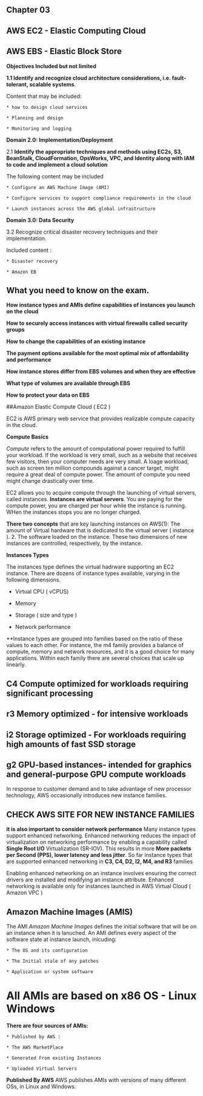 ## Chapter 03

## AWS EC2 - Elastic Computing Cloud

## AWS EBS - Elastic Block Store

**Objectives Included but not limited**

**1.1 Identify and recognize cloud architecture considerations, i.e. fault-tolerant, scalable systems**.

Content that may be included:

	* how to design cloud services

	* Planning and design

	* Monitoring and logging

**Domain 2.0: Implementation/Deployment**

2.1 **Identify the appropriate techniques and methods using EC2s, S3, BeanStalk, CloudFormation, OpsWorks, VPC, and Identity along with IAM to code and implement a cloud solution**

The following content may be included

	* Configure an AWS Machine Image (AMI)

	* Configure services to support compliance requirements in the cloud

    * Launch instances across the AWS global infrastructure

**Domain 3.0: Data Security**

3.2 Recognize critical disaster recovery techniques and their implementation.

Included content :

	* Disaster recovery

	* Amazon EB

## What you need to know on the exam.

**How instance types and AMIs define capabilities of instances you launch on the cloud**

**How to securely access instances with virtual firewalls called security groups**

**How to change the capabilities of an existing instance**

**The payment options available for the most optimal mix of affordability and performance**

**How instance stores differ from EBS volumes and when they are effective**

**What type of volumes are available through EBS**

**How to protect your data on EBS**

##Amazon Elastic Compute Cloud ( EC2 )

EC2 is AWS primary web service that provides realizable compute capacity in the cloud.

**Compute Basics**

*Compute* refers to the amount of computational power required to fulfill your workload. If the workload is very small, such as a website that receives few visitors, then your computer needs are very small. A loage workload, such as screen ten million compounds against a cancer target, might require a great deal of compute power. The amount of compute you need might change drastically over time.

EC2 allows you to acquire compute through the launching of virtual servers, called instances. **Instances are virtual servers**. You are paying for the compute power, you are charged per hour while the instance is running. WHen the instances stops you are no longer charged.

**There two concepts** that are key launching instances on AWS(1): The amount of Virtual hardware that is dedicated to the virtual server ( instance ). 2. The software loaded on the instance. These two dimensions of new instances are controlled, respectively, by the instance.

**Instances Types**

The instances type defines the virtual hadrware supporting an EC2 instance. There are dozens of instance types available, varying in the following dimensions.

 * Virtual CPU ( vCPUS)

* Memory

* Storage ( size and type )

* Network performance

**Instance types are grouped into families based on the ratio of these values to each other. For instance, the m4 family provides a balance of compute, memory and network resources, and it is a good choice for many applications. Within each family there are several choices that scale up linearly.


## C4 Compute optimized for workloads requiring significant processing

## r3 Memory optimized - for intensive workloads

## i2 Storage optimized - For workloads requiring high amounts of fast SSD storage

## g2 GPU-based instances- intended for graphics and general-purpose GPU compute workloads

In response to customer demand and to take advantage of new processor technology, AWS occasionally introduces new instance families.
## CHECK AWS SITE FOR NEW INSTANCE FAMILIES

**it is also important to consider network performance** Many instance types support enhanced networking. Enhanced networking reduces the impact of virtualization on networking performance by enabling a capability called **Single Root I/O** Virtualization (SR-IOV). This results in more **More packets per Second (PPS), lower latency and less jitter**. So far instance types that are supported enhanced networking in **C3, C4, D2, I2, M4, and R3** families

Enabling enhanced networking on an instance involves ensuring the correct drivers are installed and modifying an instance attribute. Enhanced networking is available only for instances launched in AWS Virtual Cloud ( Amazon VPC )

## Amazon Machine Images (AMIS)

The AMI *Amazon Machine Images* defines the initial software that will be on an instance when it is lanuched. An AMI defines every aspect of the software state at instance launch, inlcuding:

	* The OS and its configuration

	* The Initial stale of any patches

	* Application or system software

# All AMIs are based on x86 OS - Linux Windows

**There are four sources of AMIs:**

	* Published by AWS :

	* The AWS MarketPlace

	* Generated From existing Instances

	* Uploaded Virtual Servers


**Published By AWS** AWS publishes AMIs with versions of many different OSs, in Linux and Windows.




